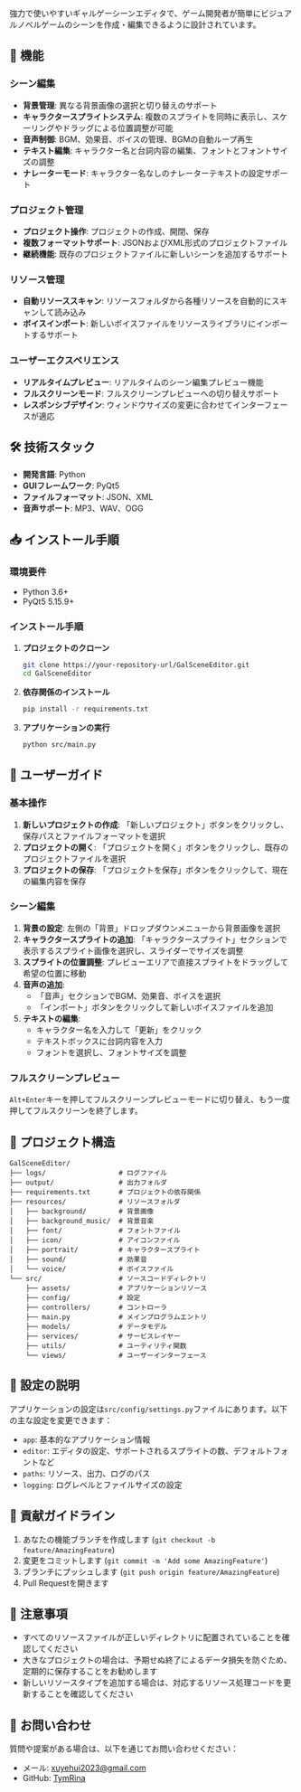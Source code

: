 強力で使いやすいギャルゲーシーンエディタで、ゲーム開発者が簡単にビジュアルノベルゲームのシーンを作成・編集できるように設計されています。

## 🚀 機能

### シーン編集
- **背景管理**: 異なる背景画像の選択と切り替えのサポート
- **キャラクタースプライトシステム**: 複数のスプライトを同時に表示し、スケーリングやドラッグによる位置調整が可能
- **音声制御**: BGM、効果音、ボイスの管理、BGMの自動ループ再生
- **テキスト編集**: キャラクター名と台詞内容の編集、フォントとフォントサイズの調整
- **ナレーターモード**: キャラクター名なしのナレーターテキストの設定サポート

### プロジェクト管理
- **プロジェクト操作**: プロジェクトの作成、開閉、保存
- **複数フォーマットサポート**: JSONおよびXML形式のプロジェクトファイル
- **継続機能**: 既存のプロジェクトファイルに新しいシーンを追加するサポート

### リソース管理
- **自動リソーススキャン**: リソースフォルダから各種リソースを自動的にスキャンして読み込み
- **ボイスインポート**: 新しいボイスファイルをリソースライブラリにインポートするサポート

### ユーザーエクスペリエンス
- **リアルタイムプレビュー**: リアルタイムのシーン編集プレビュー機能
- **フルスクリーンモード**: フルスクリーンプレビューへの切り替えサポート
- **レスポンシブデザイン**: ウィンドウサイズの変更に合わせてインターフェースが適応

## 🛠️ 技術スタック

- **開発言語**: Python
- **GUIフレームワーク**: PyQt5
- **ファイルフォーマット**: JSON、XML
- **音声サポート**: MP3、WAV、OGG

## 📥 インストール手順

### 環境要件
- Python 3.6+
- PyQt5 5.15.9+

### インストール手順

1. **プロジェクトのクローン**
   ```bash
   git clone https://your-repository-url/GalSceneEditor.git
   cd GalSceneEditor
   ```

2. **依存関係のインストール**
   ```bash
   pip install -r requirements.txt
   ```

3. **アプリケーションの実行**
   ```bash
   python src/main.py
   ```

## 📖 ユーザーガイド

### 基本操作

1. **新しいプロジェクトの作成**: 「新しいプロジェクト」ボタンをクリックし、保存パスとファイルフォーマットを選択
2. **プロジェクトの開く**: 「プロジェクトを開く」ボタンをクリックし、既存のプロジェクトファイルを選択
3. **プロジェクトの保存**: 「プロジェクトを保存」ボタンをクリックして、現在の編集内容を保存

### シーン編集

1. **背景の設定**: 左側の「背景」ドロップダウンメニューから背景画像を選択
2. **キャラクタースプライトの追加**: 「キャラクタースプライト」セクションで表示するスプライト画像を選択し、スライダーでサイズを調整
3. **スプライトの位置調整**: プレビューエリアで直接スプライトをドラッグして希望の位置に移動
4. **音声の追加**: 
   - 「音声」セクションでBGM、効果音、ボイスを選択
   - 「インポート」ボタンをクリックして新しいボイスファイルを追加
5. **テキストの編集**: 
   - キャラクター名を入力して「更新」をクリック
   - テキストボックスに台詞内容を入力
   - フォントを選択し、フォントサイズを調整

### フルスクリーンプレビュー

`Alt+Enter`キーを押してフルスクリーンプレビューモードに切り替え、もう一度押してフルスクリーンを終了します。

## 📁 プロジェクト構造

```
GalSceneEditor/
├── logs/                  # ログファイル
├── output/                # 出力フォルダ
├── requirements.txt       # プロジェクトの依存関係
├── resources/             # リソースフォルダ
│   ├── background/        # 背景画像
│   ├── background_music/  # 背景音楽
│   ├── font/              # フォントファイル
│   ├── icon/              # アイコンファイル
│   ├── portrait/          # キャラクタースプライト
│   ├── sound/             # 効果音
│   └── voice/             # ボイスファイル
└── src/                   # ソースコードディレクトリ
    ├── assets/            # アプリケーションリソース
    ├── config/            # 設定
    ├── controllers/       # コントローラ
    ├── main.py            # メインプログラムエントリ
    ├── models/            # データモデル
    ├── services/          # サービスレイヤー
    ├── utils/             # ユーティリティ関数
    └── views/             # ユーザーインターフェース
```

## 🔧 設定の説明

アプリケーションの設定は`src/config/settings.py`ファイルにあります。以下の主な設定を変更できます：

- `app`: 基本的なアプリケーション情報
- `editor`: エディタの設定、サポートされるスプライトの数、デフォルトフォントなど
- `paths`: リソース、出力、ログのパス
- `logging`: ログレベルとファイルサイズの設定

## 🤝 貢献ガイドライン

1. あなたの機能ブランチを作成します (`git checkout -b feature/AmazingFeature`)
2. 変更をコミットします (`git commit -m 'Add some AmazingFeature'`)
3. ブランチにプッシュします (`git push origin feature/AmazingFeature`)
4. Pull Requestを開きます

## 📝 注意事項

- すべてのリソースファイルが正しいディレクトリに配置されていることを確認してください
- 大きなプロジェクトの場合は、予期せぬ終了によるデータ損失を防ぐため、定期的に保存することをお勧めします
- 新しいリソースタイプを追加する場合は、対応するリソース処理コードを更新することを確認してください

## 📧 お問い合わせ

質問や提案がある場合は、以下を通じてお問い合わせください：
- メール: xuyehui2023@gmail.com
- GitHub: [TymRina](https://github.com/TymRina)